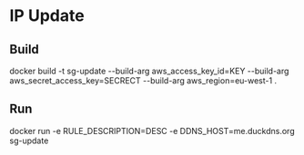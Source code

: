 # IP Update

## Build
 
docker build -t sg-update --build-arg aws_access_key_id=KEY --build-arg aws_secret_access_key=SECRECT --build-arg aws_region=eu-west-1 .

## Run

docker run  -e RULE_DESCRIPTION=DESC -e DDNS_HOST=me.duckdns.org sg-update

